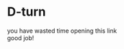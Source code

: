 # D-turn 
you have wasted time opening this link                                          
good job!
